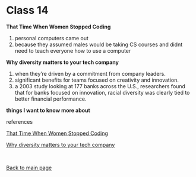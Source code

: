 # Class 14

**That Time When Women Stopped Coding**
1. personal computers came out
2. because they assumed males would be taking CS courses and didnt need to teach everyone how to use a computer

**Why diversity matters to your tech company**
1. when they’re driven by a commitment from company leaders.
2. significant benefits for teams focused on creativity and innovation.
3. a 2003 study looking at 177 banks across the U.S., researchers found that for banks focused on innovation, racial diversity was clearly tied to better financial performance.



**things I want to know more about**

references

[That Time When Women Stopped Coding](https://www.npr.org/sections/money/2014/10/21/357629765/when-women-stopped-coding)

[Why diversity matters to your tech company](https://www.youtube.com/watch?v=EzNcBhSv1Wo&ab_channel=CodingGarden)

<br>

[Back to main page](https://vadengrey.github.io/reading-notes/)